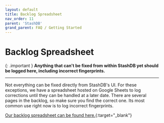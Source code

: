 ```yaml
---
layout: default
title: Backlog Spreadsheet
nav_order: 11
parent: 'StashDB'
grand_parent: FAQ / Getting Started
---
```


# Backlog Spreadsheet

{: .important }
**Anything that can't be fixed from within StashDB yet should be logged here, including incorrect fingerprints.**

---

Not everything can be fixed directly from StashDB's UI. For these exceptions, we have a spreadsheet hosted on Google Sheets to log corrections until they can be handled at a later date. There are several pages in the backlog, so make sure you find the correct one. Its most common use right now is to log incorrect fingerprints.

[Our backlog spreadsheet can be found here.](https://docs.google.com/spreadsheets/u/0/d/1eiOC-wbqbaK8Zp32hjF8YmaKql_aH-yeGLmvHP1oBKQ/edit){:target="_blank"}
